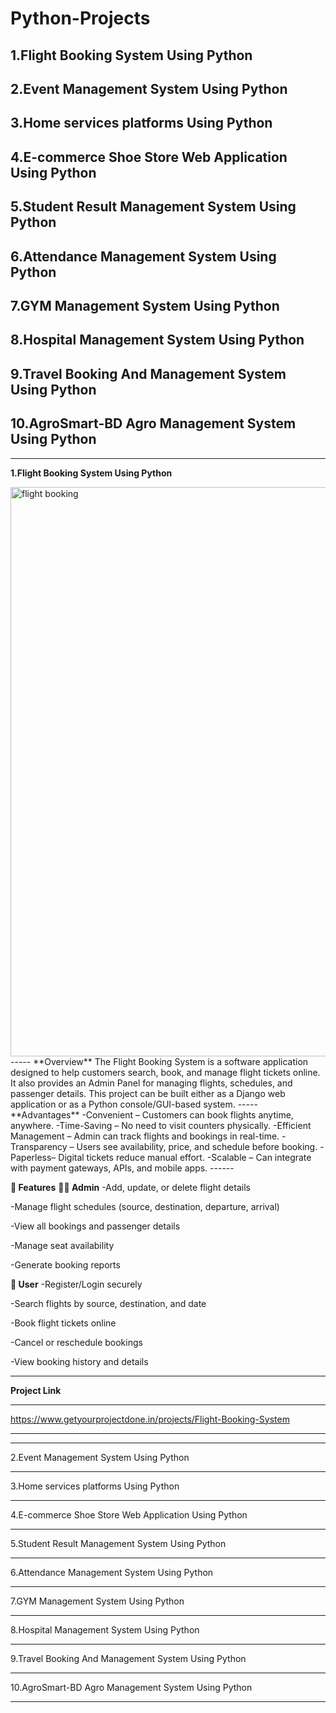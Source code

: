 # Python-Projects
## 1.Flight Booking System Using Python
## 2.Event Management System Using Python
## 3.Home services platforms Using Python
## 4.E-commerce Shoe Store Web Application Using Python
## 5.Student Result Management System Using Python
## 6.Attendance Management System Using Python
## 7.GYM Management System Using Python
## 8.Hospital Management System Using Python
## 9.Travel Booking And Management System Using Python
## 10.AgroSmart-BD Agro Management System Using Python

-------------------------------------------------------
**1.Flight Booking System Using Python**

<img width="1874" height="911" alt="flight booking" src="https://github.com/user-attachments/assets/8f5d3ce7-a2de-4fc3-9936-1cd45e10cb04" />
-----
**Overview**
The Flight Booking System is a software application designed to help customers search, book, and manage flight tickets online. It also provides an Admin Panel for managing flights, schedules, and passenger details. This project can be built either as a Django web application or as a Python console/GUI-based system.
-----
**Advantages**
-Convenient – Customers can book flights anytime, anywhere.
-Time-Saving – No need to visit counters physically.
-Efficient Management – Admin can track flights and bookings in real-time.
-Transparency – Users see availability, price, and schedule before booking.
-Paperless– Digital tickets reduce manual effort.
-Scalable – Can integrate with payment gateways, APIs, and mobile apps.
------

**🚀 Features**
**👨‍💼 Admin**
-Add, update, or delete flight details

-Manage flight schedules (source, destination, departure, arrival)

-View all bookings and passenger details

-Manage seat availability

-Generate booking reports

**👩 User**
-Register/Login securely

-Search flights by source, destination, and date

-Book flight tickets online

-Cancel or reschedule bookings

-View booking history and details

-----
**Project Link**
***
https://www.getyourprojectdone.in/projects/Flight-Booking-System
***



----------------------------------------------------------
2.Event Management System Using Python



-------------------------------------------------------
3.Home services platforms Using Python




-------------------------------------------------------
4.E-commerce Shoe Store Web Application Using Python



--------------------------------------------------------
5.Student Result Management System Using Python



---------------------------------------------------------
6.Attendance Management System Using Python





----------------------------------------------------------
7.GYM Management System Using Python


-------------------------------------------------------
8.Hospital Management System Using Python


----------------------------------------------------
9.Travel Booking And Management System Using Python


-----------------------------------------------------
10.AgroSmart-BD Agro Management System Using Python





-------------------------------------------------------
